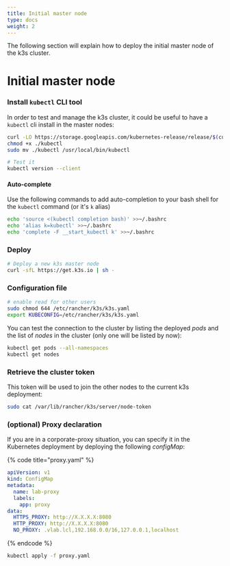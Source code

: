 ```yaml
---
title: Initial master node
type: docs
weight: 2
---
```

The following section will explain how to deploy the initial master node of
the k3s cluster.
# Initial master node

### Install `kubectl` CLI tool

In order to test and manage the k3s cluster, it could be useful to have a `kubectl` cli install in the master nodes:

```bash
curl -LO https://storage.googleapis.com/kubernetes-release/release/$(curl -s https://storage.googleapis.com/kubernetes-release/release/stable.txt)/bin/linux/amd64/kubectl
chmod +x ./kubectl
sudo mv ./kubectl /usr/local/bin/kubectl

# Test it
kubectl version --client
```

#### Auto-complete

Use the following commands to add auto-completion to your bash shell for the `kubectl` command \(or it's `k` alias\)

```bash
echo 'source <(kubectl completion bash)' >>~/.bashrc
echo 'alias k=kubectl' >>~/.bashrc
echo 'complete -F __start_kubectl k' >>~/.bashrc
```

### Deploy

```bash
# Deploy a new k3s master node
curl -sfL https://get.k3s.io | sh -
```

### Configuration file

```bash
# enable read for other users
sudo chmod 644 /etc/rancher/k3s/k3s.yaml
export KUBECONFIG=/etc/rancher/k3s/k3s.yaml
```

You can test the connection to the cluster by listing the deployed _pods_ and the list of _nodes_ in the cluster \(only one will be listed by now\):

```bash
kubectl get pods --all-namespaces
kubectl get nodes
```

### Retrieve the cluster token

This token will be used to join the other nodes to the current k3s deployment:

```bash
sudo cat /var/lib/rancher/k3s/server/node-token
```

### \(optional\) Proxy declaration

If you are in a corporate-proxy situation, you can specify it in the Kubernetes deployment by deploying the following _configMap_:

{% code title="proxy.yaml" %}
```yaml
apiVersion: v1
kind: ConfigMap
metadata:
  name: lab-proxy
  labels:
    app: proxy
data:
  HTTPS_PROXY: http://X.X.X.X:8080
  HTTP_PROXY: http://X.X.X.X:8080
  NO_PROXY: .vlab.lcl,192.168.0.0/16,127.0.0.1,localhost
```
{% endcode %}

```bash
kubectl apply -f proxy.yaml
```
